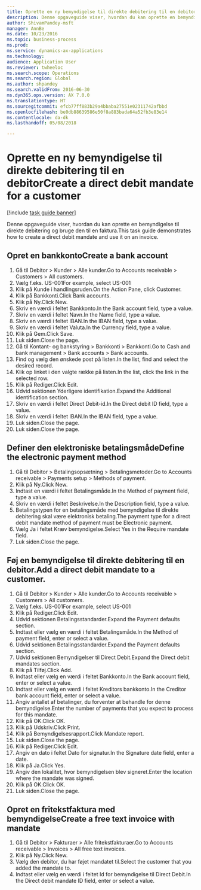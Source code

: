 ```yaml
--- 
title: Oprette en ny bemyndigelse til direkte debitering til en debitor
description: Denne opgaveguide viser, hvordan du kan oprette en bemyndigelse til direkte debitering og bruge den til en faktura.
author: ShivamPandey-msft
manager: AnnBe
ms.date: 10/23/2016
ms.topic: business-process
ms.prod: 
ms.service: dynamics-ax-applications
ms.technology: 
audience: Application User
ms.reviewer: twheeloc
ms.search.scope: Operations
ms.search.region: Global
ms.author: shpandey
ms.search.validFrom: 2016-06-30
ms.dyn365.ops.version: AX 7.0.0
ms.translationtype: HT
ms.sourcegitcommit: efcb77ff883b29a4bbaba27551e02311742afbbd
ms.openlocfilehash: be0db88639586e50f8a883bada64a52fb3e83e14
ms.contentlocale: da-dk
ms.lasthandoff: 05/08/2018

---
```

# <a name="create-a-direct-debit-mandate-for-a-customer"></a><span data-ttu-id="cb7f6-103">Oprette en ny bemyndigelse til direkte debitering til en debitor</span><span class="sxs-lookup"><span data-stu-id="cb7f6-103">Create a direct debit mandate for a customer</span></span>

[!include [task guide banner](../../includes/task-guide-banner.md)]

<span data-ttu-id="cb7f6-104">Denne opgaveguide viser, hvordan du kan oprette en bemyndigelse til direkte debitering og bruge den til en faktura.</span><span class="sxs-lookup"><span data-stu-id="cb7f6-104">This task guide demonstrates how to create a direct debit mandate and use it on an invoice.</span></span>


## <a name="create-a-bank-account"></a><span data-ttu-id="cb7f6-105">Opret en bankkonto</span><span class="sxs-lookup"><span data-stu-id="cb7f6-105">Create a bank account</span></span>
1. <span data-ttu-id="cb7f6-106">Gå til Debitor > Kunder > Alle kunder.</span><span class="sxs-lookup"><span data-stu-id="cb7f6-106">Go to Accounts receivable > Customers > All customers.</span></span>
2. <span data-ttu-id="cb7f6-107">Vælg f.eks. US-001</span><span class="sxs-lookup"><span data-stu-id="cb7f6-107">For example, select US-001</span></span>
3. <span data-ttu-id="cb7f6-108">Klik på Kunde i handlingsruden.</span><span class="sxs-lookup"><span data-stu-id="cb7f6-108">On the Action Pane, click Customer.</span></span>
4. <span data-ttu-id="cb7f6-109">Klik på Bankkonti.</span><span class="sxs-lookup"><span data-stu-id="cb7f6-109">Click Bank accounts.</span></span>
5. <span data-ttu-id="cb7f6-110">Klik på Ny.</span><span class="sxs-lookup"><span data-stu-id="cb7f6-110">Click New.</span></span>
6. <span data-ttu-id="cb7f6-111">Skriv en værdi i feltet Bankkonto.</span><span class="sxs-lookup"><span data-stu-id="cb7f6-111">In the Bank account field, type a value.</span></span>
7. <span data-ttu-id="cb7f6-112">Skriv en værdi i feltet Navn.</span><span class="sxs-lookup"><span data-stu-id="cb7f6-112">In the Name field, type a value.</span></span>
8. <span data-ttu-id="cb7f6-113">Skriv en værdi i feltet IBAN.</span><span class="sxs-lookup"><span data-stu-id="cb7f6-113">In the IBAN field, type a value.</span></span>
9. <span data-ttu-id="cb7f6-114">Skriv en værdi i feltet Valuta.</span><span class="sxs-lookup"><span data-stu-id="cb7f6-114">In the Currency field, type a value.</span></span>
10. <span data-ttu-id="cb7f6-115">Klik på Gem.</span><span class="sxs-lookup"><span data-stu-id="cb7f6-115">Click Save.</span></span>
11. <span data-ttu-id="cb7f6-116">Luk siden.</span><span class="sxs-lookup"><span data-stu-id="cb7f6-116">Close the page.</span></span>
12. <span data-ttu-id="cb7f6-117">Gå til Kontant- og bankstyring > Bankkonti > Bankkonti.</span><span class="sxs-lookup"><span data-stu-id="cb7f6-117">Go to Cash and bank management > Bank accounts > Bank accounts.</span></span>
13. <span data-ttu-id="cb7f6-118">Find og vælg den ønskede post på listen.</span><span class="sxs-lookup"><span data-stu-id="cb7f6-118">In the list, find and select the desired record.</span></span>
14. <span data-ttu-id="cb7f6-119">Klik op linket i den valgte række på listen.</span><span class="sxs-lookup"><span data-stu-id="cb7f6-119">In the list, click the link in the selected row.</span></span>
15. <span data-ttu-id="cb7f6-120">Klik på Rediger.</span><span class="sxs-lookup"><span data-stu-id="cb7f6-120">Click Edit.</span></span>
16. <span data-ttu-id="cb7f6-121">Udvid sektionen Yderligere identifikation.</span><span class="sxs-lookup"><span data-stu-id="cb7f6-121">Expand the Additional identification section.</span></span>
17. <span data-ttu-id="cb7f6-122">Skriv en værdi i feltet Direct Debit-id.</span><span class="sxs-lookup"><span data-stu-id="cb7f6-122">In the Direct debit ID field, type a value.</span></span>
18. <span data-ttu-id="cb7f6-123">Skriv en værdi i feltet IBAN.</span><span class="sxs-lookup"><span data-stu-id="cb7f6-123">In the IBAN field, type a value.</span></span>
19. <span data-ttu-id="cb7f6-124">Luk siden.</span><span class="sxs-lookup"><span data-stu-id="cb7f6-124">Close the page.</span></span>
20. <span data-ttu-id="cb7f6-125">Luk siden.</span><span class="sxs-lookup"><span data-stu-id="cb7f6-125">Close the page.</span></span>

## <a name="define-the-electronic-payment-method"></a><span data-ttu-id="cb7f6-126">Definer den elektroniske betalingsmåde</span><span class="sxs-lookup"><span data-stu-id="cb7f6-126">Define the electronic payment method</span></span>
1. <span data-ttu-id="cb7f6-127">Gå til Debitor > Betalingsopsætning > Betalingsmetoder.</span><span class="sxs-lookup"><span data-stu-id="cb7f6-127">Go to Accounts receivable > Payments setup > Methods of payment.</span></span>
2. <span data-ttu-id="cb7f6-128">Klik på Ny.</span><span class="sxs-lookup"><span data-stu-id="cb7f6-128">Click New.</span></span>
3. <span data-ttu-id="cb7f6-129">Indtast en værdi i feltet Betalingsmåde.</span><span class="sxs-lookup"><span data-stu-id="cb7f6-129">In the Method of payment field, type a value.</span></span>
4. <span data-ttu-id="cb7f6-130">Skriv en værdi i feltet Beskrivelse.</span><span class="sxs-lookup"><span data-stu-id="cb7f6-130">In the Description field, type a value.</span></span>
5. <span data-ttu-id="cb7f6-131">Betalingstypen for en betalingsmåde med bemyndigelse til direkte debitering skal være elektronisk betaling.</span><span class="sxs-lookup"><span data-stu-id="cb7f6-131">The payment type for a direct debit mandate method of payment must be Electronic payment.</span></span>
6. <span data-ttu-id="cb7f6-132">Vælg Ja i feltet Kræv bemyndigelse.</span><span class="sxs-lookup"><span data-stu-id="cb7f6-132">Select Yes in the Require mandate field.</span></span>
7. <span data-ttu-id="cb7f6-133">Luk siden.</span><span class="sxs-lookup"><span data-stu-id="cb7f6-133">Close the page.</span></span>

## <a name="add-a-direct-debit-mandate-to-a-customer"></a><span data-ttu-id="cb7f6-134">Føj en bemyndigelse til direkte debitering til en debitor.</span><span class="sxs-lookup"><span data-stu-id="cb7f6-134">Add a direct debit mandate to a customer.</span></span>
1. <span data-ttu-id="cb7f6-135">Gå til Debitor > Kunder > Alle kunder.</span><span class="sxs-lookup"><span data-stu-id="cb7f6-135">Go to Accounts receivable > Customers > All customers.</span></span>
2. <span data-ttu-id="cb7f6-136">Vælg f.eks. US-001</span><span class="sxs-lookup"><span data-stu-id="cb7f6-136">For example, select US-001</span></span>
3. <span data-ttu-id="cb7f6-137">Klik på Rediger.</span><span class="sxs-lookup"><span data-stu-id="cb7f6-137">Click Edit.</span></span>
4. <span data-ttu-id="cb7f6-138">Udvid sektionen Betalingsstandarder.</span><span class="sxs-lookup"><span data-stu-id="cb7f6-138">Expand the Payment defaults section.</span></span>
5. <span data-ttu-id="cb7f6-139">Indtast eller vælg en værdi i feltet Betalingsmåde.</span><span class="sxs-lookup"><span data-stu-id="cb7f6-139">In the Method of payment field, enter or select a value.</span></span>
6. <span data-ttu-id="cb7f6-140">Udvid sektionen Betalingsstandarder.</span><span class="sxs-lookup"><span data-stu-id="cb7f6-140">Expand the Payment defaults section.</span></span>
7. <span data-ttu-id="cb7f6-141">Udvid sektionen Bemyndigelser til Direct Debit.</span><span class="sxs-lookup"><span data-stu-id="cb7f6-141">Expand the Direct debit mandates section.</span></span>
8. <span data-ttu-id="cb7f6-142">Klik på Tilføj.</span><span class="sxs-lookup"><span data-stu-id="cb7f6-142">Click Add.</span></span>
9. <span data-ttu-id="cb7f6-143">Indtast eller vælg en værdi i feltet Bankkonto.</span><span class="sxs-lookup"><span data-stu-id="cb7f6-143">In the Bank account field, enter or select a value.</span></span>
10. <span data-ttu-id="cb7f6-144">Indtast eller vælg en værdi i feltet Kreditors bankkonto.</span><span class="sxs-lookup"><span data-stu-id="cb7f6-144">In the Creditor bank account field, enter or select a value.</span></span>
11. <span data-ttu-id="cb7f6-145">Angiv antallet af betalinger, du forventer at behandle for denne bemyndigelse.</span><span class="sxs-lookup"><span data-stu-id="cb7f6-145">Enter the number of payments that you expect to process for this mandate.</span></span>
12. <span data-ttu-id="cb7f6-146">Klik på OK.</span><span class="sxs-lookup"><span data-stu-id="cb7f6-146">Click OK.</span></span>
13. <span data-ttu-id="cb7f6-147">Klik på Udskriv.</span><span class="sxs-lookup"><span data-stu-id="cb7f6-147">Click Print.</span></span>
14. <span data-ttu-id="cb7f6-148">Klik på Bemyndigelsesrapport.</span><span class="sxs-lookup"><span data-stu-id="cb7f6-148">Click Mandate report.</span></span>
15. <span data-ttu-id="cb7f6-149">Luk siden.</span><span class="sxs-lookup"><span data-stu-id="cb7f6-149">Close the page.</span></span>
16. <span data-ttu-id="cb7f6-150">Klik på Rediger.</span><span class="sxs-lookup"><span data-stu-id="cb7f6-150">Click Edit.</span></span>
17. <span data-ttu-id="cb7f6-151">Angiv en dato i feltet Dato for signatur.</span><span class="sxs-lookup"><span data-stu-id="cb7f6-151">In the Signature date field, enter a date.</span></span>
18. <span data-ttu-id="cb7f6-152">Klik på Ja.</span><span class="sxs-lookup"><span data-stu-id="cb7f6-152">Click Yes.</span></span>
19. <span data-ttu-id="cb7f6-153">Angiv den lokalitet, hvor bemyndigelsen blev signeret.</span><span class="sxs-lookup"><span data-stu-id="cb7f6-153">Enter the location where the mandate was signed.</span></span>
20. <span data-ttu-id="cb7f6-154">Klik på OK.</span><span class="sxs-lookup"><span data-stu-id="cb7f6-154">Click OK.</span></span>
21. <span data-ttu-id="cb7f6-155">Luk siden.</span><span class="sxs-lookup"><span data-stu-id="cb7f6-155">Close the page.</span></span>

## <a name="create-a-free-text-invoice-with-mandate"></a><span data-ttu-id="cb7f6-156">Opret en fritekstfaktura med bemyndigelse</span><span class="sxs-lookup"><span data-stu-id="cb7f6-156">Create a free text invoice with mandate</span></span>
1. <span data-ttu-id="cb7f6-157">Gå til Debitor > Fakturaer > Alle fritekstfakturaer.</span><span class="sxs-lookup"><span data-stu-id="cb7f6-157">Go to Accounts receivable > Invoices > All free text invoices.</span></span>
2. <span data-ttu-id="cb7f6-158">Klik på Ny.</span><span class="sxs-lookup"><span data-stu-id="cb7f6-158">Click New.</span></span>
3. <span data-ttu-id="cb7f6-159">Vælg den debitor, du har føjet mandatet til.</span><span class="sxs-lookup"><span data-stu-id="cb7f6-159">Select the customer that you added the mandate to.</span></span>
4. <span data-ttu-id="cb7f6-160">Indtast eller vælg en værdi i feltet Id for bemyndigelse til Direct Debit.</span><span class="sxs-lookup"><span data-stu-id="cb7f6-160">In the Direct debit mandate ID field, enter or select a value.</span></span>



